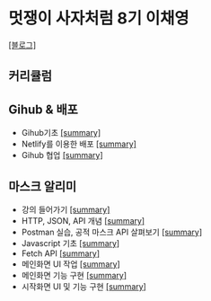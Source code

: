 # 멋쟁이 사자처럼 8기 이채영

[[블로그]](https://blog.naver.com/chaeygirl)

## 커리큘럼

## Gihub & 배포
  * Gihub기초 [[summary]]()
  * Netlify를 이용한 배포 [[summary]]()
  * Gihub 협업 [[summary]]()

## 마스크 알리미
  * 강의 들어가기 [[summary]]()
  * HTTP, JSON, API 개념 [[summary]]()
  * Postman 실습, 공적 마스크 API 살펴보기 [[summary]]()
  * Javascript 기초 [[summary]]()
  * Fetch API [[summary]]()
  * 메인화면 UI 작업 [[summary]]()
  * 메인화면 기능 구현 [[summary]]()
  * 시작화면 UI  및 기능 구현 [[summary]]()
 
